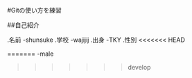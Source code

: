 #Gitの使い方を練習

##自己紹介

.名前
    -shunsuke
.学校
    -wajijij
.出身
    -TKY
.性別
<<<<<<< HEAD
    
=======
    -male
>>>>>>> develop
